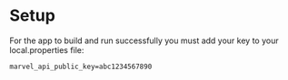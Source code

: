 # Setup

For the app to build and run successfully you must add your key to your local.properties file:

```
marvel_api_public_key=abc1234567890
```
